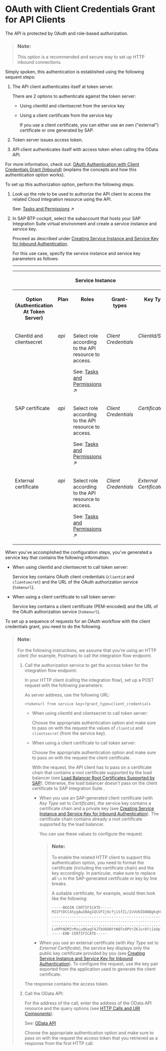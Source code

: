 <!-- loio20e26a837a8449c4b8b934b07f71cb76 -->

# OAuth with Client Credentials Grant for API Clients

The API is protected by OAuth and role-based authorization.



> ### Note:  
> This option is a recommended and secure way to set up HTTP inbound connections.

Simply spoken, this authentication is established using the following sequent steps:

1.  The API client authenticates itself at token server.

    There are 2 options to authenticate against the token server:

    -   Using clientId and clientsecret from the service key

    -   Using a client certificate from the service key

        If you use a client certificate, you can either use an own \("external"\) certificate or one generated by SAP.


2.  Token server issues access token.

3.  API client authenticates itself with access token when calling the OData API.


For more information, check out: [OAuth Authentication with Client Credentials Grant \(Inbound\)](oauth-authentication-with-client-credentials-grant-inbound-b9df724.md) \(explains the concepts and how this authentication option works\).

To set up this authorization option, perform the following steps.



1.  Look up the role to be used to authorize the API client to access the related Cloud Integration resource using the API.

    See: [Tasks and Permissions](https://help.sap.com/viewer/368c481cd6954bdfa5d0435479fd4eaf/IAT/en-US/556d5575d4b0483e85d4f3251f21d0ec.html "") :arrow_upper_right:

2.  In SAP BTP cockpit, select the subaccount that hosts your SAP Integration Suite virtual environment and create a service instance and service key.

    Proceed as described under [Creating Service Instance and Service Key for Inbound Authentication](creating-service-instance-and-service-key-for-inbound-authentication-19af5e2.md).

    For this use case, specify the service instance and service key parameters as follows:

    ****


    <table>
    <tr>
    <th valign="top">

     
    
    </th>
    <th valign="top" colspan="3">

    Service Instance
    
    </th>
    <th valign="top" colspan="4">

    Service Key
    
    </th>
    </tr>
    <tr>
    <th valign="top">

    Option \(Authentication At Token Server\)
    
    </th>
    <th valign="top">

    Plan
    
    </th>
    <th valign="top">

    Roles
    
    </th>
    <th valign="top">

    Grant-types
    
    </th>
    <th valign="top">

    Key Type
    
    </th>
    <th valign="top">

    External Certificate
    
    </th>
    <th valign="top">

    Validity
    
    </th>
    <th valign="top">

    Key Size
    
    </th>
    </tr>
    <tr>
    <td valign="top">
    
    ClientId and clientsecret
    
    </td>
    <td valign="top">
    
    *api* 
    
    </td>
    <td valign="top">
    
    Select role according to the API resource to access.

    See: [Tasks and Permissions](https://help.sap.com/viewer/368c481cd6954bdfa5d0435479fd4eaf/IAT/en-US/556d5575d4b0483e85d4f3251f21d0ec.html "") :arrow_upper_right:
    
    </td>
    <td valign="top">
    
    *Client Credentials* 
    
    </td>
    <td valign="top">
    
    *ClientId/Secret* 
    
    </td>
    <td valign="top">
    
    n.a.
    
    </td>
    <td valign="top">
    
    n.a.
    
    </td>
    <td valign="top">
    
    n.a.
    
    </td>
    </tr>
    <tr>
    <td valign="top">
    
    SAP certificate
    
    </td>
    <td valign="top">
    
    *api* 
    
    </td>
    <td valign="top">
    
    Select role according to the API resource to access.

    See: [Tasks and Permissions](https://help.sap.com/viewer/368c481cd6954bdfa5d0435479fd4eaf/IAT/en-US/556d5575d4b0483e85d4f3251f21d0ec.html "") :arrow_upper_right:
    
    </td>
    <td valign="top">
    
    *Client Credentials* 
    
    </td>
    <td valign="top">
    
    *Certificate* 
    
    </td>
    <td valign="top">
    
    n.a.
    
    </td>
    <td valign="top">
    
    Specify validity in days.
    
    </td>
    <td valign="top">
    
    Specify key size.
    
    </td>
    </tr>
    <tr>
    <td valign="top">
    
    External certificate
    
    </td>
    <td valign="top">
    
    *api* 
    
    </td>
    <td valign="top">
    
    Select role according to the API resource to access.

    See: [Tasks and Permissions](https://help.sap.com/viewer/368c481cd6954bdfa5d0435479fd4eaf/IAT/en-US/556d5575d4b0483e85d4f3251f21d0ec.html "") :arrow_upper_right:
    
    </td>
    <td valign="top">
    
    *Client Credentials* 
    
    </td>
    <td valign="top">
    
    *External Certificate* 
    
    </td>
    <td valign="top">
    
    Add PEM-encoded X.509 certificate.
    
    </td>
    <td valign="top">
    
    n.a.
    
    </td>
    <td valign="top">
    
    n.a.
    
    </td>
    </tr>
    </table>
    

When you've accomplished the configuration steps, you've generated a service key that contains the following information:

-   When using clientId and clientsecret to call token server:

    Service key contains OAuth client credentials \(`clientid` and `clientsecret`\) and the URL of the OAuth authorization service \(`tokenurl`\).

-   When using a client certificate to call token server:

    Service key contains a client certificate \(PEM-encoded\) and the URL of the OAuth authorization service \(`tokenurl`\).


To set up a sequence of requests for an OAuth workflow with the client credentials grant, you need to do the following.

> ### Note:  
> For the following instructions, we assume that you're using an HTTP client \(for example, Postman\) to call the integration flow endpoint.
> 
> 1.  Call the authorization service to get the access token for the integration flow endpoint:
> 
>     In your HTTP client \(calling the integration flow\), set up a POST request with the following parameters:
> 
>     As server address, use the following URL:
> 
>     `<tokenurl from service key>?grant_type=client_credentials`
> 
>     -   When using clientId and clientsecret to call token server:
> 
>         Choose the appropriate authentication option and make sure to pass on with the request the values of `clientid` and `clientsecret` \(from the service key\).
> 
>     -   When using a client certificate to call token server:
> 
>         Choose the appropriate authentication option and make sure to pass on with the request the client certificate.
> 
>         With the request, the API client has to pass on a certificate chain that contains a root certificate supported by the load balancer \(see [Load Balancer Root Certificates Supported by SAP](load-balancer-root-certificates-supported-by-sap-4509f60.md)\). Otherwise, the load balancer doesn't pass on the client certificate to SAP Integration Suite .
> 
>         -   When you use an SAP-generated client certificate \(with *Key Type* set to *Certificate*\), the service key contains a certificate chain and a private key \(see [Creating Service Instance and Service Key for Inbound Authentication](creating-service-instance-and-service-key-for-inbound-authentication-19af5e2.md)\). The certificate chain contains already a root certificate supported by the load balancer.
> 
>             You can use these values to configure the request.
> 
>             > ### Note:  
>             > To enable the related HTTP client to support this authentication option, you need to format the certificate \(including the certificate chain\) and the key accordingly. In particular, make sure to replace all `\n` in the SAP-generated certificate or key by line breaks.
>             > 
>             > A suitable certificate, for example, would then look like the following:
>             > 
>             > ```
>             > -----BEGIN CERTIFICATE-----
>             > MIIFtDCCA5ygAwIBAgIQCUFIj6cfjiSfZi/ZvVU6IDANBgkqhkiG9w0BAQsFADB5
>             > ................................................................
>             > ................................................................
>             > ................................................................+
>             > LvHPhNDM3rMsLu06agF4JTbO8ANYtWQTx0PVrZKJu+8fcIaUp7MVBIVZ
>             > -----END CERTIFICATE-----
>             > ```
> 
>         -   When you use an external certificate \(with *Key Type* set to *External Certificate*\), the service key displays only the public key certificate provided by you \(see [Creating Service Instance and Service Key for Inbound Authentication](creating-service-instance-and-service-key-for-inbound-authentication-19af5e2.md)\). To configure the request, use the key pair exported from the application used to generate the client certificate.
> 
> 
> 
>     The response contains the access token.
> 
> 2.  Call the OData API:
> 
>     For the address of the call, enter the address of the OData API resource and the query options \(see [HTTP Calls and URI Components](../50-Development/http-calls-and-uri-components-ca75e12.md)\).
> 
>     See: [OData API](../50-Development/odata-api-a617d6f.md)
> 
>     Choose the appropriate authentication option and make sure to pass on with the request the access token that you retrieved as a response from the first HTTP call.

